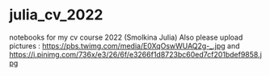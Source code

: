 # julia_cv_2022
notebooks for my cv course 2022 (Smolkina Julia)
Also please upload pictures : https://pbs.twimg.com/media/E0XqOswWUAQ2g-_.jpg and https://i.pinimg.com/736x/e3/26/6f/e3266f1d8723bc60ed7cf201bdef9858.jpg
